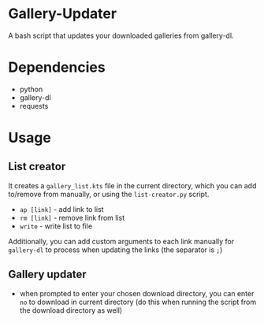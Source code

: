 # Gallery-Updater
A bash script that updates your downloaded galleries from gallery-dl.

# Dependencies
- python
- gallery-dl
- requests

# Usage
## List creator
It creates a ```gallery_list.kts``` file in the current directory, which you can add to/remove from manually, or using the `list-creator.py` script.
- ```ap [link]``` - add link to list
- ```rm [link]``` - remove link from list
- ```write``` - write list to file

Additionally, you can add custom arguments to each link manually for ```gallery-dl``` to process when updating the links (the separator is `;`)
## Gallery updater
- when prompted to enter your chosen download directory, you can enter ```no``` to download in current directory (do this when running the script from the download directory as well)
